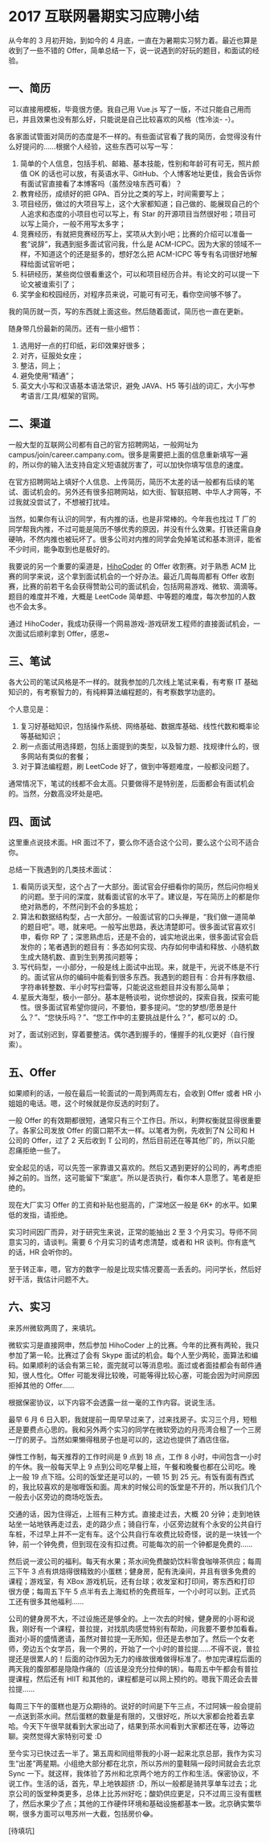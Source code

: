 # 2017 互联网暑期实习应聘小结

从今年的 3 月初开始，到如今的 4 月底，一直在为暑期实习努力着。最近也算是收到了一些不错的 Offer，简单总结一下，说一说遇到的好玩的题目，和面试的经验。

## 一、简历

可以直接用模板，毕竟很方便。我自己用 Vue.js 写了一版，不过只能自己用而已，并且效果也没有那么好，只能说是自己比较喜欢的风格（性冷淡- -）。

各家面试管面对简历的态度是不一样的。有些面试官看了我的简历，会觉得没有什么好提问的……根据个人经验，这些东西可以写一写：

1. 简单的个人信息，包括手机、邮箱、基本技能，性别和年龄可有可无，照片颜值 OK 的话也可以放，有英语水平、GitHub、个人博客地址更佳，我会告诉你有面试官直接看了本博客吗（虽然没啥东西可看）？
2. 教育经历，成绩好的把 GPA、百分比之类的写上，时间需要写上；
3. 项目经历，做过的大项目写上，这个大家都知道；自己做的、能展现自己的个人追求和态度的小项目也可以写上，有 Star 的开源项目当然很好啦；项目可以写上简介，一般不用写太多字；
4. 竞赛经历，有就把竞赛经历写上，奖项从大到小吧；比赛的介绍可以准备一套“说辞”，我遇到挺多面试官问我，什么是 ACM-ICPC。因为大家的领域不一样，不知道这个的还是挺多的，想好怎么把 ACM-ICPC 等专有名词很好地解释给面试官听吧；
5. 科研经历，某些岗位很看重这个，可以和项目经历合并。有论文的可以提一下论文被谁索引了；
6. 奖学金和校园经历，对程序员来说，可能可有可无，看你空间够不够了。

我的简历就一页，写的东西就上面这些。然后随着面试，简历也一直在更新。

随身带几份最新的简历。还有一些小细节：

1. 选用好一点的打印纸，彩印效果好很多；
2. 对齐，征服处女座；
3. 整洁，同上；
4. 避免使用“精通”；
5. 英文大小写和汉语基本语法常识，避免 JAVA、H5 等引战的词汇，大小写参考语言/工具/框架的官网。

## 二、渠道

一般大型的互联网公司都有自己的官方招聘网站，一般网址为 campus/join/career.campany.com。很多是需要把上面的信息重新填写一遍的，所以你的输入法支持自定义短语就厉害了，可以加快你填写信息的速度。

在官方招聘网站上填好个人信息、上传简历，简历不太差的话一般都有后续的笔试、面试机会的。另外还有很多招聘网站，如大街、智联招聘、中华人才网等，不过我就没尝试了，不想被打扰哇。

当然，如果你有认识的同学，有内推的话，也是非常棒的。今年我也找过 T 厂的同学帮我内推，不过可能是简历不够优秀的原因，并没有什么效果。打铁还需自身硬呐，不然内推也被玩坏了。很多公司对内推的同学会免掉笔试和基本测评，能省不少时间，能争取到也是极好的。

我要说的另一个重要的渠道是，[HihoCoder](https://hihocoder.com/contest/offers16) 的 Offer 收割赛。对于熟悉 ACM 比赛的同学来说，这个拿到面试机会的一个好办法。最近几周每周都有 Offer 收割赛，比赛的前若干名会获得赞助公司的面试机会，包括网易游戏、微软、滴滴等。题目的难度并不难，大概是 LeetCode 简单题、中等题的难度，每次参加的人数也不会太多。

通过 HihoCoder，我成功获得一个网易游戏-游戏研发工程师的直接面试机会，一次面试后顺利拿到 Offer，感恩~

## 三、笔试

各大公司的笔试风格是不一样的。就我参加的几次线上笔试来看，有考察 IT 基础知识的，有考察智力的，有纯粹算法编程题的，有考察数学功底的。

个人意见是：

1. 复习好基础知识，包括操作系统、网络基础、数据库基础、线性代数和概率论等基础知识；
2. 刷一点面试用选择题，包括上面提到的类型，以及智力题、找规律什么的，很多网站有类似的套餐；
3. 对于算法编程题，刷 LeetCode 好了，做到中等题难度，一般都没问题了。

通常情况下，笔试的线都不会太高。只要做得不是特别差，后面都会有面试机会的。当然，分数高没坏处是吧。

## 四、面试

这里重点说技术面。HR 面过不了，要么你不适合这个公司，要么这个公司不适合你。

总结一下我遇到的几类技术面试：

1. 看简历谈天型，这个占了一大部分。面试官会仔细看你的简历，然后问你相关的问题。至于问的深度，就看面试官的水平了。建议是，写在简历上的都是你绝对熟悉的，不然问到不会的多尴尬；
2. 算法和数据结构型，占一大部分。一般面试官的口头禅是，“我们做一道简单的题目吧”。嗯，就来吧。一般写出思路，表达清楚即可。很多面试官喜欢引申，看你 RP 了；深思熟虑后，还是不会的，诚实地说出来，很多面试官会启发你的；笔者遇到的题目有：多态如何实现、内存如何申请和释放、小随机数生成大随机数、直到生到男孩问题等；
3. 写代码型，一小部分，一般是线上面试中出现。来，就是干，光说不练是不行的。面试官从你的编码中能看到很多东西。我遇到的题目有：合并有序数组、字符串转整数、半小时写扫雷等，只能说这些题目并没有那么简单；
4. 星辰大海型，极小一部分。基本是畅谈啦，说你想说的，探索自我，探索可能性。很多面试官希望你提问，不要怕，要多提问。“您的梦想/愿景是什么？”、“您快乐吗？”、“您工作中的主要挑战是什么？”，都可以的 :D。

对了，面试别迟到，穿着要整洁。偶尔遇到握手的，懂握手的礼仪更好（自行搜索）。

## 五、Offer

如果顺利的话，一般在最后一轮面试的一周到两周左右，会收到 Offer 或者 HR 小姐姐的电话。嗯，这个时候就是你反选的时刻了。

一般 Offer 的有效期都很短，通常只有三个工作日。所以，利弊权衡就显得很重要了。各家公司发放 Offer 的窗口期不太一样。以笔者为例，先收到了N 公司和 H 公司的 Offer，过了 2 天后收到 T 公司的，然后目前还在等其他厂的，所以只能忍痛拒绝一些了。

安全起见的话，可以先签一家靠谱又喜欢的。然后又遇到更好的公司的，再考虑拒掉之前的。当然，这可能留下“案底”。所以是否执行，看你本人意愿了。笔者是拒绝的。

现在大厂实习 Offer 的工资和补贴也挺高的，广深地区一般是 6K+ 的水平。如果低的发指，请拒绝。

实习时间因厂而异，对于研究生来说，正常的能抽出 2 至 3 个月实习。导师不同意实习的，请谈判。需要 6 个月实习的请考虑清楚，或者和 HR 谈判。你有底气的话，HR 会听你的。

至于转正率，嗯，官方的数字一般是比现实情况要高一丢丢的。问问学长，然后好好干活，我估计问题不大。

## 六、实习

来苏州微软两周了，来填坑。

微软实习是直接网申，然后参加 HihoCoder 上的比赛。今年的比赛有两轮，我只参加了第一轮。比赛过了会有 Skype 面试的机会。每个人至少两轮，面算法和编码。如果顺利的话会有第三轮，面完就可以等消息啦。面过或者面挂都会有邮件通知，很人性化。Offer 可能发得比较晚，可能等得比较心塞，可能会因为时间原因拒掉其他的 Offer……

根据保密协议，以下内容不会透露一丝一毫的工作内容。说说生活。

最早 6 月 6 日入职，我就提前一周早早过来了，过来找房子。实习三个月，短租还是要费点心思的。我和另外两个实习的同学在微软旁边的月亮湾合租了一个三房一厅的房子。当然如果懒得租房子也是可以的，这边也提供了酒店住宿。

弹性工作制，每天推荐的工作时间是 9 点到 18 点，工作 8 小时，中间包含一小时的午休。我一般每天早上 9 点到公司吃早餐上班，午餐和晚餐也都在公司吃。晚上一般 19 点下班。公司的饭堂还是可以的，一顿 15 到 25 元。有饭有面有西式的，我比较喜欢的是咖喱饭和面。周末的时候公司的饭堂是不开的，所以我们几个一般去小区旁边的商场吃饭去。

交通的话，因为住得近，上班有三种方式。直接走过去，大概 20 分钟；走到地铁站坐一站地铁再走过去，走的路少点；骑自行车，小区旁边就有个永安的公共自行车桩，不过早上并不一定有车。这个公共自行车收费比较奇怪，说的是一块钱一个钟，前一个钟免费，但到现在没有扣过费。可能每次的前一个钟都是免费的……

然后说一波公司的福利。每天有水果；茶水间免费酸奶饮料零食咖啡茶供应；每周三下午 3 点有烘焙得很精致的小蛋糕；健身房，配有洗澡间，并且有很多免费的课程；游戏室，有 XBox 游戏机玩，还有台球；收发室和打印间，寄东西和打印很方便；每周五下午 5 点半有去上海虹桥的免费班车，一个小时可以到。正式员工还有很多其他福利……

公司的健身房不大，不过设施还是够全的。上一次去的时候，健身房的小哥和说我，刚好有一个课程，普拉提，对找肌肉感觉特别有帮助，问我要不要参加看看。面对小哥的盛情邀请，虽然对普拉提一无所知，但还是去参加了。然后一个女老师，旁边五个女学员，我一个男的，开始了一个小时的普拉提……不得不说，普拉提还是很累人的！后面的动作因为无力的缘故很难做得标准了。参加完课程后面的两天我的腹部都是隐隐作痛的（应该是没充分拉伸的锅）。每周五中午都会有普拉提课程，然后还有 HIIT 和其他的，课程都是可以网上预约的。嗯我下周还会去普拉提……

每周三下午的蛋糕也是万众期待的。说好的时间是下午三点，不过阿姨一般会提前一点送到茶水间。然后蛋糕的数量是有限的，又很好吃，所以大家都会抢着去拿哈。今天下午很早就看到大家出动了，结果到茶水间看到大家都还在等，边等边聊。突然觉得大家特别可爱 :D

至今实习已快过去一半了。第五周和同组带我的小哥一起来北京总部，我作为实习生“出差”两星期。小组绝大部分都在北京，所以苏州的童鞋隔一段时间就会去北京 Sync 一下。就这样，我体验了苏州和北京两个地方的工作和生活。保密协议，不说工作。生活的话，首先，早上地铁超挤 :D，所以一般都是骑共享单车过去；北京公司的饭堂种类更多，总体上比苏州好吃；酸奶供应更足，只不过周三没有蛋糕了，然后水果少了点；其他的工作硬件环境和基础设施都基本一致。北京确实繁华啊，很多方面可以甩苏州一大截，包括房价😂。

[待填坑]